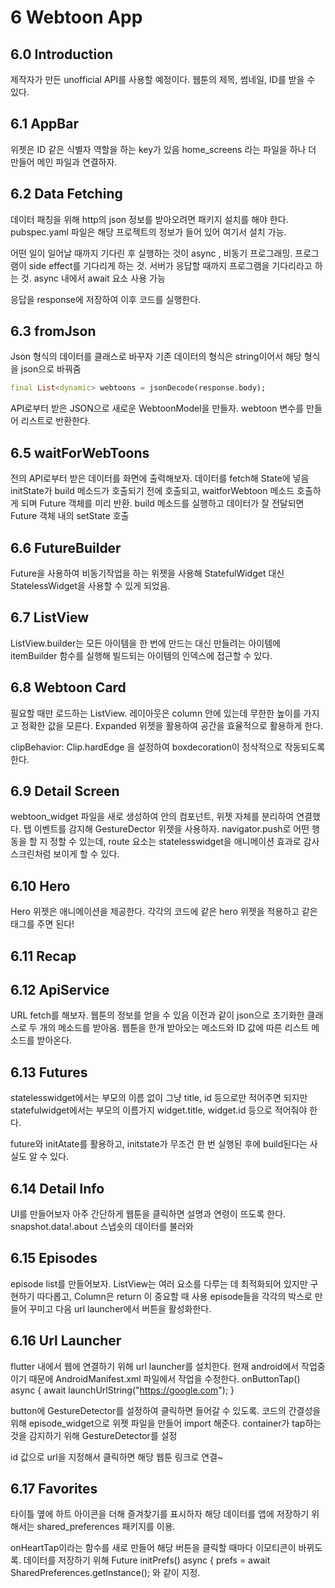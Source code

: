 # 6 Webtoon App
## 6.0 Introduction
제작자가 만든 unofficial API를 사용할 예정이다. 웹툰의 제목, 썸네일, ID를 받을 수 있다.

## 6.1 AppBar
위젯은 ID 같은 식별자 역할을 하는 key가 있음
home_screens 라는 파일을 하나 더 만들어 메인 파일과 연결하자.

## 6.2 Data Fetching
데이터 패칭을 위해 http의 json 정보를 받아오려면 패키지 설치를 해야 한다.
pubspec.yaml 파일은 해당 프로젝트의 정보가 들어 있어 여기서 설치 가능.

어떤 일이 일어날 때까지 기다린 후 실행하는 것이 async , 비동기 프로그래밍. 프로그램이 side effect를 기다리게 하는 것. 서버가 응답할 때까지 프로그램을 기다리라고 하는 것.
async 내에서 await 요소 사용 가능

응답을 response에 저장하여 이후 코드를 실행한다.

## 6.3 fromJson
Json 형식의 데이터를 클래스로 바꾸자
기존 데이터의 형식은 string이어서 해당 형식을 json으로 바꿔줌
```dart
final List<dynamic> webtoons = jsonDecode(response.body);
```

API로부터 받은 JSON으로 새로운 WebtoonModel을 만들자. webtoon 변수를 만들어 리스트로 반환한다.


## 6.5 waitForWebToons
전의 API로부터 받은 데이터를 화면에 출력해보자.
데이터를 fetch해 State에 넣음
initState가 build 메소드가 호출되기 전에 호출되고, waitforWebtoon 메소드 호출하게 되며 Future 객체를 미리 반환. build 메소드를 실행하고 데이터가 잘 전달되면 Future 객체 내의 setState 호출


## 6.6 FutureBuilder
Future을 사용하여 비동기작업을 하는 위젯을 사용해 StatefulWidget 대신 StatelessWidget을 사용할 수 있게 되었음.

## 6.7 ListView
ListView.builder는 모든 아이템을 한 번에 만드는 대신 만들려는 아이템에 itemBuilder 함수를 실행해 빌드되는 아이템의 인덱스에 접근할 수 있다.

## 6.8 Webtoon Card
필요할 때만 로드하는 ListView. 레이아웃은 column 안에 있는데 무한한 높이를 가지고 정확한 값을 모른다. 
Expanded 위젯을 활용하여 공간을 효율적으로 활용하게 한다.

clipBehavior: Clip.hardEdge 을 설정하여 boxdecoration이 정삭적으로 작동되도록 한다.

## 6.9 Detail Screen
webtoon_widget 파일을 새로 생성하여 안의 컴포넌트, 위젯 자체를 분리하여 연결했다.
탭 이벤트를 감지해 GestureDector 위젯을 사용하자.
navigator.push로 어떤 행동을 할 지 정할 수 있는데, route 요소는 statelesswidget을 애니메이션 효과로 감사 스크린처럼 보이게 할 수 있다.

## 6.10 Hero
Hero 위젯은 애니메이션을 제공한다. 각각의 코드에 같은 hero 위젯을 적용하고 같은 태그를 주면 된다!

## 6.11 Recap

## 6.12 ApiService
URL fetch를 해보자. 웹툰의 정보를 얻을 수 있음
이전과 같이 json으로 초기화한 클래스로 두 개의 메소드를 받아옴. 웹툰을 한개 받아오는 메소드와 ID 값에 따른 리스트 메소드를 받아온다. 

## 6.13 Futures
statelesswidget에서는 부모의 이름 없이 그냥 title, id 등으로만 적어주면 되지만
statefulwidget에서는 부모의 이름가지 widget.title, widget.id 등으로 적어줘야 한다.

future와 initAtate를 활용하고, initstate가 무조건 한 번 실행된 후에 build된다는 사실도 알 수 있다.

## 6.14 Detail Info
UI를 만들어보자
아주 간단하게 웹툰을 클릭하면 설명과 연령이 뜨도록 한다. 
snapshot.data!.about 스냅숏의 데이터를 불러와

## 6.15 Episodes
episode list를 만들어보자.
ListView는 여러 요소를 다루는 데 최적화되어 있지만 구현하기 따다롭고, Column은 return 이 중요할 때 사용
episode들을 각각의 박스로 만들어 꾸미고 다음 url launcher에서 버튼을 활성화한다. 

## 6.16 Url Launcher
flutter 내에서 웹에 연결하기 위해 url launcher를 설치한다. 현재 android에서 작업중이기 때문에 AndroidManifest.xml 파일에서 작업을 수정한다. 
onButtonTap() async {
    await launchUrlString("https://google.com");
  }

button에 GestureDetector를 설정하여 클릭하면 들어갈 수 있도록. 
코드의 간결성을 위해 episode_widget으로 위젯 파일을 만들어 import 해준다. 
container가 tap하는 것을 감지하기 위해 GestureDetector를 설정

id 값으로 url을 지정해서 클릭하면 해당 웹툰 링크로 연결~

## 6.17 Favorites
타이틀 옆에 하트 아이콘을 더해 즐겨찾기를 표시하자
해당 데이터를 앱에 저장하기 위해서는 shared_preferences 패키지를 이용.

onHeartTap이라는 함수를 새로 만들어 해당 버튼을 클릭할 때마다 이모티콘이 바뀌도록.
데이터를 저장하기 위해 
Future initPrefs() async {
    prefs = await SharedPreferences.getInstance(); 와 같이 지정. 